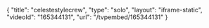 {
    "title": "celestestylecrew",
    "type": "solo",
    "layout": "iframe-static",
    "videoId": "165344131",
    "url": "\/tvpembed\/165344131"
}